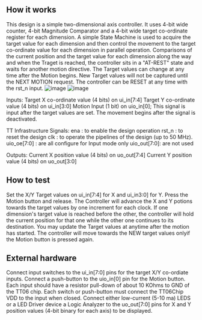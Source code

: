 <!---

This file is used to generate your project datasheet. Please fill in the information below and delete any unused
sections.

You can also include images in this folder and reference them in the markdown. Each image must be less than
512 kb in size, and the combined size of all images must be less than 1 MB.
-->

## How it works

This design is a simple two-dimensional axis controller. It uses 4-bit wide counter, 4-bit Magnitude Comparator and a 4-bit wide target co-ordinate register for each dimension. A simple State Machine is used to acquire the target value for each dimension and then control the movement to the target co-ordinate value for each dimension in parallel operation. Comparisons of the current position and the target value for each dimension along the way and when the Traget is reached, the controller sits in a "AT-REST" state and waits for another motion directive. The Target values can change at any time after the Motion begins. New Target values will not be captured until the NEXT MOTION request. The controller can be RESET at any time with the rst_n input.
![image](https://github.com/CKPope/tt06-verilog-template/assets/166442118/b0541ad1-0bcc-4269-ab0d-bdfa11260415)
![image](https://github.com/CKPope/tt06-verilog-template/assets/166442118/8d319750-3319-4897-a161-a58fdd493411)



Inputs: 
Target X co-ordinate value (4 bits) on ui_in[7:4]
Target Y co-ordinate value (4 bits) on ui_in[3:0]
Motion Input (1 bit) on uio_in[0]; This signal is input after the target values are set. The movement begins after the signal is deactivated.

TT Infrastructure Signals:
ena   : to enable the design operation
rst_n : to reset the design
clk   : to operate the pipelines of the design (up to 50 MHz).
uio_oe[7:0] : are all configure for Input mode only
uio_out[7:0]: are not used

Outputs: 
Current X position value (4 bits) on uo_out[7:4]
Current Y position value (4 bits) on uo_out[3:0]

## How to test
Set the X/Y Target values on ui_in[7:4] for X and ui_in3:0] for Y.
Press the Motion button and release.
The Controller will advance the X and Y potions towards the target values by one increment for each clock. 
If one dimension's target value is reached before the other, the controller will hold the current position for that one while the other one continues to its destination.
You may update the Target values at anytime after the motion has started. The controller will move towards the NEW target values onlyif the Motion button is pressed again.

## External hardware
Connect input switches to the ui_in[7:0] pins for the target X/Y co-ordiate inputs. Connect a push-button to the uio_in[0] pin for the Motion button. Each input should have a resistor pull-down of about 10 KOhms to GND of the TT06 chip. Each switch or push-button must connect the TT06Chip VDD to the input when closed.
Connect either low-current (5-10 ma) LEDS or a LED Driver device a Logic Analyzer to the uo_out[7:0] pins for X and Y position values (4-bit binary for each axis) to be displayed.
